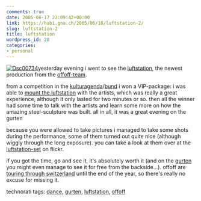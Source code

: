 ```yaml
---
comments: true
date: 2005-06-17 22:09:42+00:00
link: https://habi.gna.ch/2005/06/18/luftstation-2/
slug: luftstation-2
title: luftstation
wordpress_id: 28
categories:
- personal
---
```



[![Dsc00734](https://habi.gna.ch/blog/images/DSC00734-tm.jpg)](https://habi.gna.ch/blog/images/DSC00734.jpg)yesterday evening i went to see the [luftstation](http://oeffoeff.ch/projects/luftstation.php), the newest production from the [offoff-team](http://oeffoeff.ch/).
  
from a competition in the [kulturagenda](http://www.kulturagenda.be/)/[bund](http://www.espace.ch/page_162.html) i won a VIP-package: i was able to [mount the luftstation](https://www.flickr.com/photos/habi/19942736/in/set-467068/) with the artists, which was really a great experience, although it only lasted for two minutes or so. then all the winner had some time to talk with the artists and learn some more on how the amazing steel-sculpture was built. all in all, it was a great evening on the gurten



because you were allowed to take pictures i managed to take some shots during the performance, some of them turned out quite nice (although wiggly through the long exposure). you can take a look at them over at the [luftstation-set](https://www.flickr.com/photos/habi/sets/467068/) on flickr.



if you got the time, go and see it, it's absolutely worth it (and on the [gurten](http://www.gurtenpark.ch/gurten) you might even manage to see it for free from the backside...). offoff are [touring through switzerland](http://oeffoeff.ch/dates/termine.php) until the end of the year, so there's really no excuse for missing it.


technorati tags: [dance](http://technorati.com/tag/dance), [gurten](http://technorati.com/tag/gurten), [luftstation](http://technorati.com/tag/luftstation), [offoff](http://technorati.com/tag/öfföff)
